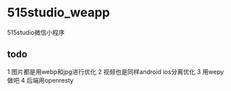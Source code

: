 # 515studio_weapp
515studio微信小程序



## todo

1 图片都是用webp和jpg进行优化
2 视频也是同样android ios分离优化
3 用wepy做吧
4 后端用openresty

